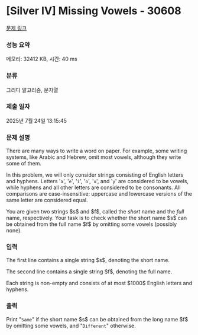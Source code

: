 # [Silver IV] Missing Vowels - 30608 

[문제 링크](https://www.acmicpc.net/problem/30608) 

### 성능 요약

메모리: 32412 KB, 시간: 40 ms

### 분류

그리디 알고리즘, 문자열

### 제출 일자

2025년 7월 24일 13:15:45

### 문제 설명

<p>There are many ways to write a word on paper. For example, some writing systems, like Arabic and Hebrew, omit most vowels, although they write some of them.</p>

<p>In this problem, we will only consider strings consisting of English letters and hyphens. Letters '<code>a</code>', '<code>e</code>', '<code>i</code>', '<code>o</code>', '<code>u</code>', and '<code>y</code>' are considered to be vowels, while hyphens and all other letters are considered to be consonants. All comparisons are case-insensitive: uppercase and lowercase versions of the same letter are considered equal.</p>

<p>You are given two strings $s$ and $f$, called the <em>short</em> name and the <em>full</em> name, respectively. Your task is to check whether the short name $s$ can be obtained from the full name $f$ by omitting some vowels (possibly none).</p>

### 입력 

 <p>The first line contains a single string $s$, denoting the short name.</p>

<p>The second line contains a single string $f$, denoting the full name.</p>

<p>Each string is non-empty and consists of at most $1000$ English letters and hyphens.</p>

### 출력 

 <p>Print "<code>Same</code>" if the short name $s$ can be obtained from the long name $f$ by omitting some vowels, and "<code>Different</code>" otherwise.</p>

